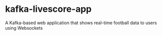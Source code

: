 # kafka-livescore-app
A Kafka-based web application that shows real-time football data to users using Websockets
